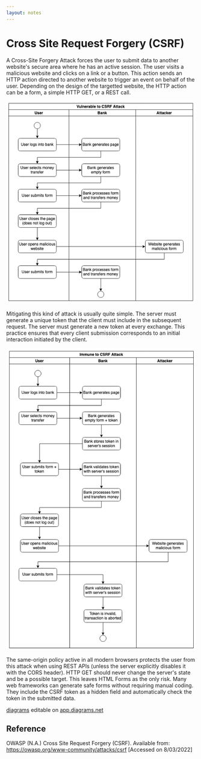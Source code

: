 ```yaml
---
layout: notes
---
```

# Cross Site Request Forgery (CSRF)

A Cross-Site Forgery Attack forces the user to submit data to another website's secure area where he has an active session. The user visits a malicious website and clicks on a link or a button. This action sends an HTTP action directed to another website to trigger an event on behalf of the user. Depending on the design of the targetted website, the HTTP action can be a form, a simple HTTP GET, or a REST call.

<img src="01-csrf-attack.png" alt="Diagram describing a CSRF attack" class="img-responsive"/>

Mitigating this kind of attack is usually quite simple. The server must generate a unique token that the client must include in the subsequent request. The server must generate a new token at every exchange. This practice ensures that every client submission corresponds to an initial interaction initiated by the client.

<img src="02-csrf-prevention.png" alt="Diagram showing CSRF attack and mitigation" class="img-responsive"/>

The same-origin policy active in all modern browsers protects the user from this attack when using REST APIs (unless the server explicitly disables it with the CORS header). HTTP GET should never change the server's state and be a possible target. This leaves HTML Forms as the only risk. Many web frameworks can generate safe forms without requiring manual coding. They include the CSRF token as a hidden field and automatically check the token in the submitted data.

[diagrams](csrf-attack-prevention.drawio) editable on [app.diagrams.net](https://app.diagrams.net)

## Reference

OWASP (N.A.) Cross Site Request Forgery (CSRF). Available from: https://owasp.org/www-community/attacks/csrf [Accessed on 8/03/2022]
